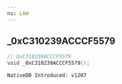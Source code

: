 ```yaml
---
ns: LAW
---
```

## _0xC310239ACCCF5579

```c
// 0xC310239ACCCF5579
void _0xC310239ACCCF5579();
```

```
NativeDB Introduced: v1207
```

